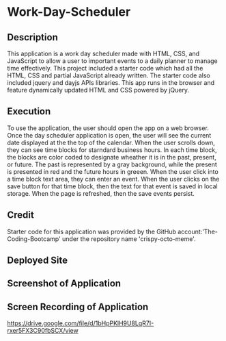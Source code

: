 # Work-Day-Scheduler

## Description

This application is a work day scheduler made with HTML, CSS, and JavaScript to allow a user to important events to a daily planner to manage time effectively. This project included a starter code which had all the HTML, CSS and partial JavaScript already written. The starter code also included jquery and dayjs APIs libraries. This app runs in the browser and feature dynamically updated HTML and CSS powered by jQuery. 
## Execution

To use the application, the user should open the app on a web browser. Once the day scheduler application is open, the user will see the current date displayed at the the top of the calendar. When the user scrolls down, they can see time blocks for starndard business hours. In each time block, the blocks are color coded to designate wheather it is in the past, present, or future. The past is represented by a gray background, while the present is presented in red and the future hours in greeen. When the user click into a time block text area, they can enter an event. When the user clicks on the save button for that time block, then the text for that event is saved in local storage. When the page is refreshed, then the save events persist. 


## Credit
Starter code for this application was provided by the GitHub account:'The-Coding-Bootcamp' under the repository name 
'crispy-octo-meme'.

## Deployed Site



## Screenshot of Application



## Screen Recording of Application
https://drive.google.com/file/d/1bHpPKlH9U8LqR7I-rxer5FX3C90fbSCX/view
